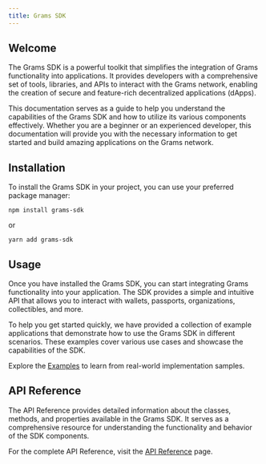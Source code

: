 ```yaml
---
title: Grams SDK
---
```


## Welcome

The Grams SDK is a powerful toolkit that simplifies the integration of Grams functionality into applications. It provides developers with a comprehensive set of tools, libraries, and APIs to interact with the Grams network, enabling the creation of secure and feature-rich decentralized applications (dApps).

This documentation serves as a guide to help you understand the capabilities of the Grams SDK and how to utilize its various components effectively. Whether you are a beginner or an experienced developer, this documentation will provide you with the necessary information to get started and build amazing applications on the Grams network.

## Installation

To install the Grams SDK in your project, you can use your preferred package manager:

```shell
npm install grams-sdk
```

or

```shell
yarn add grams-sdk
```

## Usage

Once you have installed the Grams SDK, you can start integrating Grams functionality into your application. The SDK provides a simple and intuitive API that allows you to interact with wallets, passports, organizations, collectibles, and more.

To help you get started quickly, we have provided a collection of example applications that demonstrate how to use the Grams SDK in different scenarios. These examples cover various use cases and showcase the capabilities of the SDK.

Explore the [Examples](/docs/develop/examples/sdk) to learn from real-world implementation samples.

## API Reference

The API Reference provides detailed information about the classes, methods, and properties available in the Grams SDK. It serves as a comprehensive resource for understanding the functionality and behavior of the SDK components.

For the complete API Reference, visit the [API Reference](/docs/develop/reference/sdk) page.
